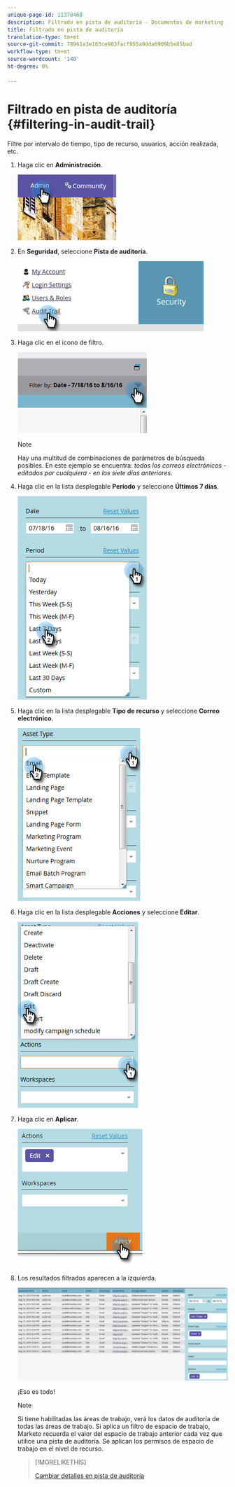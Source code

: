 ```yaml
---
unique-page-id: 11378468
description: Filtrado en pista de auditoría - Documentos de marketing - Documentación del producto
title: Filtrado en pista de auditoría
translation-type: tm+mt
source-git-commit: 78961a3e163ce903facf955a9dda6909b5e85bad
workflow-type: tm+mt
source-wordcount: '140'
ht-degree: 0%

---
```



# Filtrado en pista de auditoría {#filtering-in-audit-trail}

Filtre por intervalo de tiempo, tipo de recurso, usuarios, acción realizada, etc.

1. Haga clic en **Administración**.

   ![](assets/one-1.png)

1. En **Seguridad**, seleccione **Pista de auditoría**.

   ![](assets/two-1.png)

1. Haga clic en el icono de filtro.

   ![](assets/three.png)

   >[!NOTE]
   >
   >Hay una multitud de combinaciones de parámetros de búsqueda posibles. En este ejemplo se encuentra: _todos los correos electrónicos - editados por cualquiera - en los siete días anteriores_.

1. Haga clic en la lista desplegable **Período** y seleccione **Últimos 7 días**.

   ![](assets/four.png)

1. Haga clic en la lista desplegable **Tipo de recurso** y seleccione **Correo electrónico**.

   ![](assets/five.png)

1. Haga clic en la lista desplegable **Acciones** y seleccione **Editar**.

   ![](assets/six.png)

1. Haga clic en **Aplicar**.

   ![](assets/seven.png)

1. Los resultados filtrados aparecen a la izquierda.

   ![](assets/eight.png)

   ¡Eso es todo!

   >[!NOTE]
   >
   >Si tiene habilitadas las áreas de trabajo, verá los datos de auditoría de todas las áreas de trabajo. Si aplica un filtro de espacio de trabajo, Marketo recuerda el valor del espacio de trabajo anterior cada vez que utilice una pista de auditoría. Se aplican los permisos de espacio de trabajo en el nivel de recurso.

   >[!MORELIKETHIS]
   >
   >[Cambiar detalles en pista de auditoría](/help/marketo/product-docs/administration/audit-trail/change-details-in-audit-trail.md)
